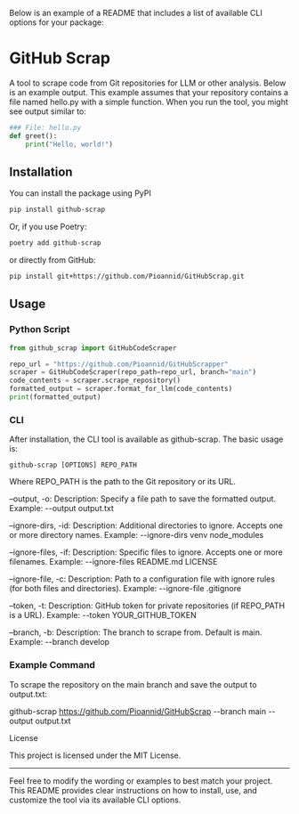 Below is an example of a README that includes a list of available CLI options for your package:

# GitHub Scrap

A tool to scrape code from Git repositories for LLM or other analysis. Below is an example output. This example assumes that your repository contains a file named hello.py with a simple function.
When you run the tool, you might see output similar to:

```python
### File: hello.py
def greet():
    print("Hello, world!")

```

## Installation

You can install the package using PyPI

```bash
pip install github-scrap
```

Or, if you use Poetry:

```bash
poetry add github-scrap
```

or directly from GitHub:

```bash
pip install git+https://github.com/Pioannid/GitHubScrap.git
```

## Usage

### Python Script

```python
from github_scrap import GitHubCodeScraper

repo_url = "https://github.com/Pioannid/GitHubScrapper"
scraper = GitHubCodeScraper(repo_path=repo_url, branch="main")
code_contents = scraper.scrape_repository()
formatted_output = scraper.format_for_llm(code_contents)
print(formatted_output)
```

### CLI

After installation, the CLI tool is available as github-scrap. The basic usage is:

`github-scrap [OPTIONS] REPO_PATH`

Where REPO_PATH is the path to the Git repository or its URL.

–output, -o:
Description: Specify a file path to save the formatted output.
Example:
--output output.txt

–ignore-dirs, -id:
Description: Additional directories to ignore. Accepts one or more directory names.
Example:
--ignore-dirs venv node_modules

–ignore-files, -if:
Description: Specific files to ignore. Accepts one or more filenames.
Example:
--ignore-files README.md LICENSE

–ignore-file, -c:
Description: Path to a configuration file with ignore rules (for both files and directories).
Example:
--ignore-file .gitignore

–token, -t:
Description: GitHub token for private repositories (if REPO_PATH is a URL).
Example:
--token YOUR_GITHUB_TOKEN

–branch, -b:
Description: The branch to scrape from. Default is main.
Example:
--branch develop

### Example Command

To scrape the repository on the main branch and save the output to output.txt:

github-scrap https://github.com/Pioannid/GitHubScrap --branch main --output output.txt

License

This project is licensed under the MIT License.

---

Feel free to modify the wording or examples to best match your project. This README provides clear instructions on how to install, use, and customize the tool via its available CLI options.